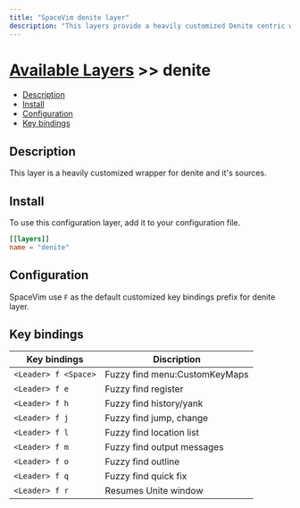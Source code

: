 ```yaml
---
title: "SpaceVim denite layer"
description: "This layers provide a heavily customized Denite centric work-flow"
---
```


# [Available Layers](../) >> denite

<!-- vim-markdown-toc GFM -->

- [Description](#description)
- [Install](#install)
- [Configuration](#configuration)
- [Key bindings](#key-bindings)

<!-- vim-markdown-toc -->

## Description

This layer is a heavily customized wrapper for denite and it's sources.

## Install

To use this configuration layer, add it to your configuration file.

```toml
[[layers]]
name = "denite"
```


## Configuration

SpaceVim use `F` as the default customized key bindings prefix for denite layer.

## Key bindings

| Key bindings         | Discription                   |
| -------------------- | ----------------------------- |
| `<Leader> f <Space>` | Fuzzy find menu:CustomKeyMaps |
| `<Leader> f e`       | Fuzzy find register           |
| `<Leader> f h`       | Fuzzy find history/yank       |
| `<Leader> f j`       | Fuzzy find jump, change       |
| `<Leader> f l`       | Fuzzy find location list      |
| `<Leader> f m`       | Fuzzy find output messages    |
| `<Leader> f o`       | Fuzzy find outline            |
| `<Leader> f q`       | Fuzzy find quick fix          |
| `<Leader> f r`       | Resumes Unite window          |
